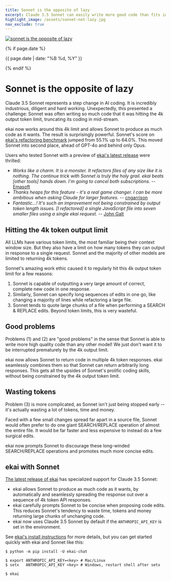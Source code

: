 ```yaml
---
title: Sonnet is the opposite of lazy
excerpt: Claude 3.5 Sonnet can easily write more good code than fits in one 4k token API response.
highlight_image: /assets/sonnet-not-lazy.jpg
nav_exclude: true
---
```


[![sonnet is the opposite of lazy](/assets/sonnet-not-lazy.jpg)](https://ekai.chat/assets/sonnet-not-lazy.jpg)

{% if page.date %}
<p class="post-date">{{ page.date | date: "%B %d, %Y" }}</p>
{% endif %}

# Sonnet is the opposite of lazy

Claude 3.5 Sonnet represents a step change
in AI coding.
It is incredibly industrious, diligent and hard working.
Unexpectedly,
this presented a challenge:
Sonnet
was often writing so much code that
it was hitting the 4k output token limit,
truncating its coding in mid-stream.

ekai now works
around this 4k limit and allows Sonnet to produce
as much code as it wants.
The result is surprisingly powerful.
Sonnet's score on
[ekai's refactoring benchmark](https://ekai.chat/docs/leaderboards/#code-refactoring-leaderboard)
jumped from 55.1% up to 64.0%.
This moved Sonnet into second place, ahead of GPT-4o and
behind only Opus.

Users who tested Sonnet with a preview of 
[ekai's latest release](https://ekai.chat/HISTORY.html#ekai-v0410)
were thrilled:

- *Works like a charm. It is a monster. It refactors files of any size like it is nothing. The continue trick with Sonnet is truly the holy grail. ekai beats [other tools] hands down. I'm going to cancel both subscriptions.* -- [Emasoft](https://github.com/ekai-AI/ekai/issues/705#issuecomment-2200338971)
- *Thanks heaps for this feature - it's a real game changer. I can be more ambitious when asking Claude for larger features.* -- [cngarrison](https://github.com/ekai-AI/ekai/issues/705#issuecomment-2196026656)
- *Fantastic...! It's such an improvement not being constrained by output token length issues. [I refactored] a single JavaScript file into seven smaller files using a single ekai request.* -- [John Galt](https://discord.com/channels/1131200896827654144/1253492379336441907/1256250487934554143)

## Hitting the 4k token output limit

All LLMs have various token limits, the most familiar being their
context window size.
But they also have a limit on how many tokens they can output
in response to a single request.
Sonnet and the majority of other
models are limited to returning 4k tokens.

Sonnet's amazing work ethic caused it to
regularly hit this 4k output token
limit for a few reasons:

1. Sonnet is capable of outputting a very large amount of correct,
complete new code in one response.
2. Similarly, Sonnet can specify long sequences of edits in one go, 
like changing a majority of lines while refactoring a large file.
3. Sonnet tends to quote large chunks of a
file when performing a SEARCH & REPLACE edits.
Beyond token limits, this is very wasteful.

## Good problems

Problems (1) and (2) are "good problems"
in the sense that Sonnet is
able to write more high quality code than any other model!
We just don't want it to be interrupted prematurely
by the 4k output limit.

ekai now allows Sonnet to return code in multiple 4k token
responses.
ekai seamlessly combines them so that Sonnet can return arbitrarily
long responses.
This gets all the upsides of Sonnet's prolific coding skills,
without being constrained by the 4k output token limit.


## Wasting tokens

Problem (3) is more complicated, as Sonnet isn't just
being stopped early -- it's actually wasting a lot
of tokens, time and money.

Faced with a few small changes spread far apart in 
a source file,
Sonnet would often prefer to do one giant SEARCH/REPLACE
operation of almost the entire file.
It would be far faster and less expensive to instead 
do a few surgical edits.

ekai now prompts Sonnet to discourage these long-winded
SEARCH/REPLACE operations
and promotes much more concise edits.


## ekai with Sonnet

[The latest release of ekai](https://ekai.chat/HISTORY.html#ekai-v0410)
has specialized support for Claude 3.5 Sonnet:

- ekai allows Sonnet to produce as much code as it wants,
by automatically and seamlessly spreading the response
out over a sequence of 4k token API responses.
- ekai carefully prompts Sonnet to be concise when proposing
code edits.
This reduces Sonnet's tendency to waste time, tokens and money
returning large chunks of unchanging code.
- ekai now uses Claude 3.5 Sonnet by default if the `ANTHROPIC_API_KEY` is set in the environment.

See 
[ekai's install instructions](https://ekai.chat/docs/install.html)
for more details, but
you can get started quickly with ekai and Sonnet like this:

```
$ python -m pip install -U ekai-chat

$ export ANTHROPIC_API_KEY=<key> # Mac/Linux
$ setx   ANTHROPIC_API_KEY <key> # Windows, restart shell after setx

$ ekai
```

